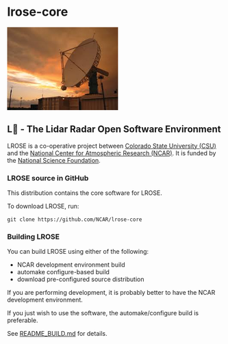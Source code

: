 # lrose-core

![NCAR SPOL](./docs/images/spol_dynamo.jpg)

## **L**:rose: - The Lidar Radar Open Software Environment

LROSE is a co-operative project between [Colorado State University (CSU)](http://www.atmos.colostate.edu/) and the [National Center for Atmospheric Research (NCAR)](https://www.eol.ucar.edu/content/lidar-radar-open-software-environment). It is funded by the [National Science Foundation](https://www.nsf.gov).

### LROSE source in GitHub

This distribution contains the core software for LROSE.

To download LROSE, run:

```
git clone https://github.com/NCAR/lrose-core
```

### Building LROSE

You can build LROSE using either of the following:

  * NCAR development environment build
  * automake configure-based build
  * download pre-configured source distribution

If you are performing development, it is probably better to have the NCAR development environment.

If you just wish to use the software, the automake/configure build is preferable.

See [README_BUILD.md](./docs/README_BUILD.md) for details.






